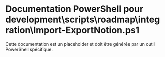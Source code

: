 # Documentation PowerShell pour development\scripts\roadmap\integration\Import-ExportNotion.ps1

Cette documentation est un placeholder et doit être générée par un outil PowerShell spécifique.
